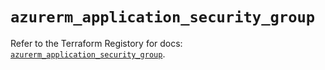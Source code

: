 # `azurerm_application_security_group`

Refer to the Terraform Registory for docs: [`azurerm_application_security_group`](https://registry.terraform.io/providers/hashicorp/azurerm/3.72.0/docs/resources/application_security_group).
